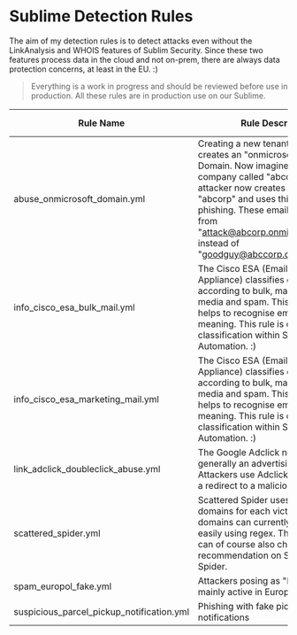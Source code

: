 # Sublime Detection Rules
The aim of my detection rules is to detect attacks even without the LinkAnalysis and WHOIS features of Sublim Security. Since these two features process data in the cloud and not on-prem, there are always data protection concerns, at least in the EU. :)

> Everything is a work in progress and should be reviewed before use in production. All these rules are in production use on our Sublime.


Rule Name | Rule Description | Rule Criticality
-------- | -------- | --------
abuse_onmicrosoft_domain.yml   | Creating a new tenant on Entra will creates an "onmicrosoft.com" Domain. Now imagine, that there is a company called "abccorp", the attacker now creates a new tenant "abcorp" and uses this one for phishing. These emails are now come from "attack@abcorp.onmicrosoft.com instead of "goodguy@abccorp.onmicrosoft.com   | Medium
info_cisco_esa_bulk_mail.yml  | The Cisco ESA (Email Security Appliance) classifies emails according to bulk, marketing, social media and spam. This classification helps to recognise emails and their meaning. This rule is only used for classification within Sublime Automation. :)    | Info
info_cisco_esa_marketing_mail.yml   | The Cisco ESA (Email Security Appliance) classifies emails according to bulk, marketing, social media and spam. This classification helps to recognise emails and their meaning. This rule is only used for classification within Sublime Automation. :)   | Info
link_adclick_doubleclick_abuse.yml   | The Google Adclick network is generally an advertising network. Attackers use Adclick links to achieve a redirect to a malicious URL.    | Medium
scattered_spider.yml   | Scattered Spider uses separate domains for each victim. These domains can currently be found quite easily using regex. The attack pattern can of course also change. See CISA recommendation on Scattered Spider.   | High
spam_europol_fake.yml   | Attackers posing as "EUROPOL" are mainly active in Europe.   | Low
suspicious_parcel_pickup_notification.yml | Phishing with fake pickup notifications | Medium
